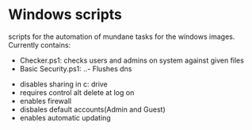 # Windows scripts

scripts for the automation of mundane tasks for the windows images.
Currently contains:
* Checker.ps1: checks users and admins on system against given files
* Basic Security.ps1: 
..- Flushes dns
- disables sharing in c: drive
- requires control alt delete at log on
- enables firewall
- disbales default accounts(Admin and Guest) 
- enables automatic updating
